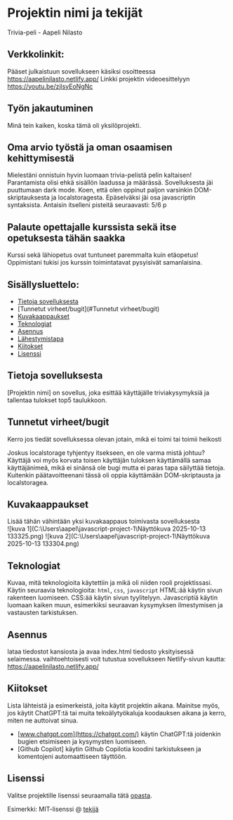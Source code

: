# Projektin nimi ja tekijät
Trivia-peli - Aapeli Nilasto

## Verkkolinkit:
Pääset julkaistuun sovellukseen käsiksi osoitteessa https://aapelinilasto.netlify.app/
Linkki projektin videoesittelyyn https://youtu.be/zjlsyEoNgNc

## Työn jakautuminen 
Minä tein kaiken, koska tämä oli yksilöprojekti.

## Oma arvio työstä ja oman osaamisen kehittymisestä
Mielestäni onnistuin hyvin luomaan trivia-pelistä pelin kaltaisen!
Parantamista olisi ehkä sisällön laadussa ja määrässä.
Sovelluksesta jäi puuttumaan dark mode.
Koen, että olen oppinut paljon varsinkin DOM-skriptauksesta ja localstoragesta.
Epäselväksi jäi osa javascriptin syntaksista.
Antaisin itselleni pisteitä seuraavasti: 5/6 p

## Palaute opettajalle kurssista sekä itse opetuksesta tähän saakka
Kurssi sekä lähiopetus ovat tuntuneet paremmalta kuin etäopetus!
Oppimistani tukisi jos kurssin toimintatavat pysyisivät samanlaisina.


## Sisällysluettelo:

- [Tietoja sovelluksesta](#tietoja-sovelluksesta)
- [Tunnetut virheet/bugit](#Tunnetut virheet/bugit)
- [Kuvakaappaukset](#kuvakaappaukset)
- [Teknologiat](#teknologiat)
- [Asennus](#asennus)
- [Lähestymistapa](#lähestymistapa)
- [Kiitokset](#kiitokset)
- [Lisenssi](#lisenssi)

## Tietoja sovelluksesta
[Projektin nimi] on sovellus, joka esittää käyttäjälle triviakysymyksiä ja tallentaa tulokset top5 taulukkoon.

## Tunnetut virheet/bugit
Kerro jos tiedät sovelluksessa olevan jotain, mikä ei toimi tai toimii heikosti

Joskus localstorage tyhjentyy itsekseen, en ole varma mistä johtuu? Käyttäjä voi myös korvata toisen käyttäjän tuloksen käyttämällä samaa käyttäjänimeä, mikä ei sinänsä ole bugi mutta ei paras tapa säilyttää tietoja. Kuitenkin päätavoitteenani tässä oli oppia käyttämään DOM-skriptausta ja localstoragea.

## Kuvakaappaukset
Lisää tähän vähintään yksi kuvakaappaus toimivasta sovelluksesta  
![kuva 1](C:\Users\aapel\javascript-project-1\Näyttökuva 2025-10-13 133325.png)
![kuva 2](C:\Users\aapel\javascript-project-1\Näyttökuva 2025-10-13 133304.png)

## Teknologiat
Kuvaa, mitä teknologioita käytettiin ja mikä oli niiden rooli projektissasi.  
Käytin seuraavia teknologioita: `html`, `css`, `javascript`
HTML:ää käytin sivun rakenteen luomiseen.
CSS:ää käytin sivun tyylitelyyn.
Javascriptiä käytin luomaan kaiken muun, esimerkiksi seuraavan kysymyksen ilmestymisen ja vastausten tarkistuksen.

## Asennus
lataa tiedostot kansiosta ja avaa index.html tiedosto yksityisessä selaimessa.
vaihtoehtoisesti voit tutustua sovellukseen Netlify-sivun kautta: https://aapelinilasto.netlify.app/

## Kiitokset
Lista lähteistä ja esimerkeistä, joita käytit projektin aikana. Mainitse myös, jos käytit ChatGPT:tä tai muita tekoälytyökaluja koodauksen aikana ja kerro, miten ne auttoivat sinua.  
- [www.chatgpt.com](https://chatgpt.com/)
käytin ChatGPT:tä joidenkin bugien etsimiseen ja kysymysten luomiseen.
- [Github Copilot]
käytin Github Copilotia koodini tarkistukseen ja komentojeni automaattiseen täyttöön. 

## Lisenssi
Valitse projektille lisenssi seuraamalla tätä [opasta](https://docs.github.com/en/communities/setting-up-your-project-for-healthy-contributions/adding-a-license-to-a-repository).

Esimerkki: MIT-lisenssi @ [tekijä](author.com)
